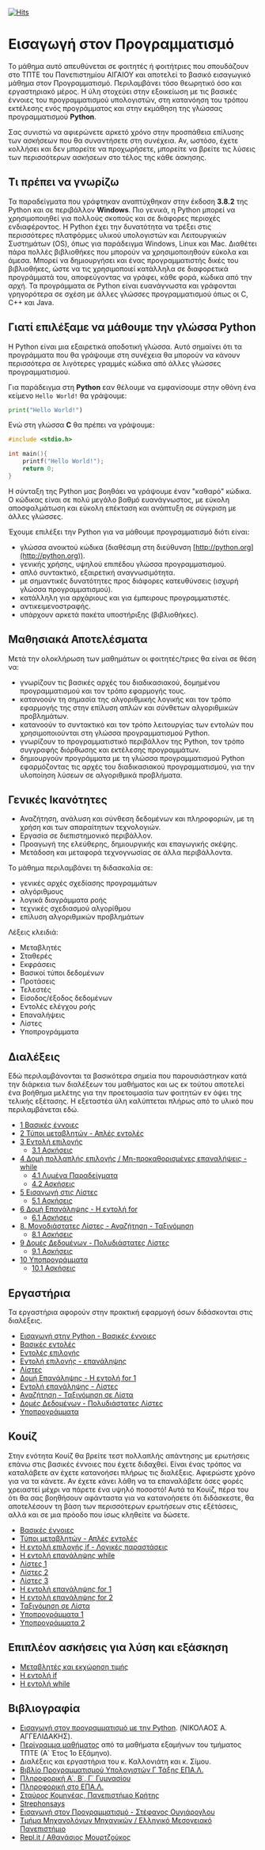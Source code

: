 <!--
![Lines of code](https://img.shields.io/tokei/lines/github/Effie375/TPTE_PLR)
![GitHub issues](https://img.shields.io/github/issues-raw/Effie375/TPTE_PLR)
![GitHub](https://img.shields.io/github/license/Effie375/TPTE_PLR)
[![Gitter](https://badges.gitter.im/ΤΠΤΕ-AEGEAN/community.svg)](https://gitter.im/ΤΠΤΕ-AEGEAN/community?utm_source=badge&utm_medium=badge&utm_campaign=pr-badge)
-->
[![Hits](https://hits.seeyoufarm.com/api/count/incr/badge.svg?url=https%3A%2F%2Fgithub.com%2FEffie375%2FTPTE_PLR&count_bg=%2379C83D&title_bg=%23555555&icon=&icon_color=%23E7E7E7&title=hits&edge_flat=false)](https://hits.seeyoufarm.com)

# Εισαγωγή στον Προγραμματισμό

Το μάθημα αυτό απευθύνεται σε φοιτητές ή φοιτήτριες που σπουδάζουν στο ΤΠΤΕ του Πανεπιστημίου ΑΙΓΑΙΟΥ  και αποτελεί το βασικό εισαγωγικό μάθημα στον Προγραμματισμό. Περιλαμβάνει τόσο θεωρητικό όσο και εργαστηριακό μέρος. Η ύλη στοχεύει στην εξοικείωση με τις βασικές έννοιες του προγραμματισμού υπολογιστών, στη κατανόηση του τρόπου εκτέλεσης ενός προγράμματος και στην εκμάθηση της γλώσσας προγραμματισμού **Python**.

Σας συνιστώ να αφιερώνετε αρκετό χρόνο στην προσπάθεια επίλυσης των ασκήσεων που θα συναντήσετε στη συνέχεια. Αν, ωστόσο, έχετε κολλήσει και δεν μπορείτε να προχωρήσετε, μπορείτε να βρείτε τις λύσεις των περισσότερων ασκήσεων στο τέλος της κάθε άσκησης.

## Τι πρέπει να γνωρίζω

Τα παραδείγματα που γράφτηκαν αναπτύχθηκαν στην έκδοση **3.8.2** της Python και σε περιβάλλον **Windows**. Πιο γενικά, η Python μπορεί να χρησιμοποιηθεί για πολλούς σκοπούς και σε διάφορες περιοχές ενδιαφέροντος. Η Python έχει την δυνατότητα να τρέξει στις περισσότερες πλατφόρμες υλικού υπολογιστών και Λειτουργικών Συστημάτων (OS), όπως για παράδειγμα Windows, Linux και Mac. Διαθέτει πάρα πολλές βιβλιοθήκες που μπορούν να χρησιμοποιηθούν εύκολα και άμεσα. Μπορεί να δημιουργήσει και ένας προγραμματιστής δικές του βιβλιοθήκες, ώστε να τις χρησιμοποιεί κατάλληλα σε διαφορετικά προγράμματά του, αποφεύγοντας να γράφει, κάθε φορά, κώδικα από την αρχή. Τα προγράμματα σε Python είναι ευανάγνωστα και γράφονται γρηγορότερα σε σχέση με άλλες γλώσσες προγραμματισμού όπως οι C, C++ και Java.

## Γιατί επιλέξαμε να μάθουμε την γλώσσα Python

Η Python είναι μια εξαιρετικά αποδοτική γλώσσα. Αυτό σημαίνει ότι τα προγράμματα που θα γράψουμε στη συνέχεια θα μπορούν να κάνουν περισσότερα σε λιγότερες γραμμές κώδικα από άλλες γλώσσες προγραμματισμού.

Για παράδειγμα στη **Python** εαν θέλουμε να εμφανίσουμε στην οθόνη ένα κείμενο `Hello World!` θα γράψουμε:

```python
print("Hello World!")
```

Ενώ στη γλώσσα **C** θα πρέπει να γράψουμε:

```c
#include <stdio.h>

int main(){
    printf("Hello World!");
    return 0;
}
```

Η σύνταξη της Python μας βοηθάει να γράψουμε έναν "καθαρό" κώδικα. Ο κώδικας είναι σε πολύ μεγάλο βαθμό ευανάγνωστος, με εύκολη αποσφαλμάτωση και εύκολη επέκταση και ανάπτυξη σε σύγκριση με άλλες γλώσσες.

Έχουμε επιλέξει την Python για να μάθουμε προγραμματισμό διότι είναι:

- γλώσσα ανοικτού κώδικα (διαθέσιμη στη διεύθυνση [http://python.org](http://python.org)).
- γενικής χρήσης, υψηλού επιπέδου γλώσσα προγραμματισμού.
- απλό συντακτικό, εξαιρετική αναγνωσιμότητα.
- με σημαντικές δυνατότητες προς διάφορες κατευθύνσεις (ισχυρή γλώσσα προγραμματισμού).
- κατάλληλη για αρχάριους και για έμπειρους προγραμματιστές.
- αντικειμενοστραφής.
- υπάρχουν αρκετά πακέτα υποστήριξης (βιβλιοθήκες).

## Μαθησιακά Αποτελέσματα

Μετά την ολοκλήρωση των μαθημάτων οι φοιτητές/τριες θα είναι σε θέση να:

- γνωρίζουν τις βασικές αρχές του διαδικασιακού, δομημένου προγραμματισμού και τον τρόπο εφαρμογής τους.
- κατανοούν τη σημασία της αλγοριθμικής λογικής και τον τρόπο εφαρμογής της στην επίλυση απλών και σύνθετων αλγοριθμικών προβλημάτων.
- κατανοούν το συντακτικό και τον τρόπο λειτουργίας των εντολών που χρησιμοποιούνται στη γλώσσα προγραμματισμού Python.
- γνωρίζουν το προγραμματιστικό περιβάλλον της Python, τον τρόπο συγγραφής διόρθωσης και εκτέλεσης προγραμμάτων.
- δημιουργούν προγράμματα με τη γλώσσα προγραμματισμού Python εφαρμόζοντας τις
αρχές του διαδικασιακού προγραμματισμού, για την υλοποίηση λύσεων σε αλγοριθμικά προβλήματα.

## Γενικές Ικανότητες

- Αναζήτηση, ανάλυση και σύνθεση δεδομένων και πληροφοριών, με τη χρήση και των απαραίτητων τεχνολογιών.
- Εργασία σε διεπιστημονικό περιβάλλον.
- Προαγωγή της ελεύθερης, δημιουργικής και επαγωγικής σκέψης.
- Μετάδοση και μεταφορά τεχνογνωσίας σε άλλα περιβάλλοντα.

Το μάθημα περιλαμβάνει τη διδασκαλία σε:

- γενικές αρχές σχεδίασης προγραμμάτων
- αλγόριθμους
- λογικά διαγράμματα ροής
- τεχνικές σχεδιασμού αλγορίθμου
- επίλυση αλγοριθμικών προβλημάτων

Λέξεις κλειδιά:

- Μεταβλητές
- Σταθερές
- Εκφράσεις
- Βασικοί τύποι δεδομένων
- Προτάσεις
- Τελεστές
- Είσοδος/έξοδος δεδομένων
- Εντολές ελέγχου ροής
- Επαναλήψεις
- Λίστες
- Υποπρογράμματα

## Διαλέξεις

Εδώ περιλαμβάνονται τα βασικότερα σημεία που παρουσιάστηκαν κατά την διάρκεια των διαλέξεων του μαθήματος και ως εκ τούτου αποτελεί ένα βοήθημα μελέτης για την προετοιμασία των φοιτητών εν όψει της τελικής εξέτασης. Η εξεταστέα ύλη καλύπτεται πλήρως από το υλικό που περιλαμβάνεται εδώ.

- [1 Βασικές έννοιες](lectures/lecture_01.md)
- [2 Τύποι μεταβλητών - Απλές εντολές](lectures/lecture_02.md)
- [3 Εντολή επιλογής](lectures/lecture_03.md)
  - [3.1 Ασκήσεις](exercises/exercises_03.md)
- [4 Δομή πολλαπλής επιλογής / Μη-προκαθορισμένες επαναλήψεις - while](lectures/lecture_04.md)
  - [4.1 Λυμένα Παραδείγματα](examples/examples_04.md)
  - [4.2 Ασκήσεις](exercises/exercises_04.md)
- [5 Εισαγωγή στις Λίστες](lectures/lecture_05.md)
  - [5.1 Ασκήσεις](exercises/exercises_05.md)
- [6 Δομή Επανάληψης - Η εντολή for](lectures/lecture_06.md)
  - [6.1 Ασκήσεις](exercises/exercises_06.md)
- [8. Μονοδιάστατες Λίστες - Αναζήτηση - Ταξινόμηση](lectures/lecture_08.md)
  - [8.1 Ασκήσεις](exercises/exercises_08.md)
- [9 Δομές Δεδομένων - Πολυδιάστατες Λίστες](lectures/lecture_09.md)
  - [9.1 Ασκήσεις](exercises/exercises_09.md)
- [10 Υποπρογράμματα](lectures/lecture_10.md)
  - [10.1 Ασκήσεις](exercises/exercises_10.md)

## Εργαστήρια

Τα εργαστήρια αφορούν στην πρακτική εφαρμογή όσων διδάσκονται στις διαλέξεις.

- [Εισαγωγή στην Python - Βασικές έννοιες](labs/lab_01.md)
- [Βασικές εντολές](labs/lab_02.md)
- [Εντολές επιλογής](labs/lab_03.md)
- [Εντολή επιλογής - επανάληψης](labs/lab_04.md)
- [Λίστες](labs/lab_05.md)
- [Δομή Επανάληψης - Η εντολή for 1](labs/lab_06.md)
- [Εντολή επανάληψης - Λίστες](labs/lab_07.md)
- [Αναζήτηση - Ταξινόμηση σε Λίστα](labs/lab_08.md)
- [Δομές Δεδομένων - Πολυδιάστατες Λίστες](labs/lab_09.md)
- [Υποπρογράμματα](labs/lab_10.md)

## Κουίζ

Στην ενότητα Κουίζ θα βρείτε τεστ πολλαπλής απάντησης με ερωτήσεις επάνω στις βασικές έννοιες που έχετε διδαχθεί. Είναι ένας τρόπος να καταλάβετε αν έχετε κατανοήσει πλήρως τις διαλέξεις. Αφιερώστε χρόνο για να τα κάνετε. Αν έχετε κάνει λάθη να τα επαναλάβετε όσες φορές χρειαστεί μέχρι να πάρετε ένα υψηλό ποσοστό! Αυτά τα Κουίζ, πέρα του ότι θα σας βοηθήσουν αφάνταστα για να κατανοήσετε ότι διδάσκεστε, θα αποτελέσουν τη βάση των περισσότερων ερωτήσεων στις εξέτάσεις, αλλά και σε μια πρόοδο που ίσως κληθείτε να δώσετε.

- [Βασικές έννοιες](https://forms.gle/KDL7dgS5xqitsSKb7)
- [Τύποι μεταβλητών - Απλές εντολές](https://forms.gle/DnMXaDK4GG7KDZo49)
- [Η εντολή επιλογής if - Λογικές παραστάσεις](https://forms.gle/RZUFRsUiPdPFRjkW9)
- [Η εντολή επανάληψης while](https://forms.gle/CbPtBfprGQ9LPgqg7)
- [Λίστες 1](https://forms.gle/tiiPPRpcML3BaRhYA)
- [Λίστες 2](https://forms.gle/4dxdY98kRxBN5JTa7)
- [Λίστες 3](https://forms.gle/JS7prqxCapoWE3vS9)
- [Η εντολή επανάληψης for 1](https://forms.gle/JWpCTGXkEqZ9kWCcA)
- [Η εντολή επανάληψης for 2](https://forms.gle/HSvRsCtJPXBA8EWm8)
- [Ταξινόμηση σε Λίστα](https://forms.gle/EW827grJZb1hkq9C7)
- [Υποπρογράμματα 1](https://forms.gle/zM7QFk66ZA9W376p7)
- [Υποπρογράμματα 2](https://forms.gle/TcerN71VjnGjbV6fA)

## Επιπλέον ασκήσεις για λύση και εξάσκηση

- [Μεταβλητές και εκχώρηση τιμής](more/docs/variables.md)
- [Η εντολή if](more/docs/if_exercises.md)
- [Η εντολή while](more/docs/while_exercises.md)

## Βιβλιογραφία

- [Εισαγωγή στον προγραμματισμό με την Python](http://aggelid.mysch.gr/pythonbook/INTRODUCTION_TO_COMPUTER_PROGRAMMING_WITH_PYTHON.pdf). (ΝΙΚΟΛΑΟΣ Α. ΑΓΓΕΛΙΔΑΚΗΣ).
- [Περίγραμμα μαθήματος](http://www.ct.aegean.gr/Home/Proptyxiako) από τα μαθήματα εξαμήνων του τμήματος ΤΠΤΕ (Α΄ Έτος 1ο Εξάμηνο).
- Διαλέξεις και εργαστήρια του κ. Καλλονιάτη και κ. Σίμου.
- [Βιβλίο Προγραμματισμoύ Υπολογιστών Γ ́Τάξης ΕΠΑ.Λ.](http://users.sch.gr/iliadisk/site/PDFs/24-0576-01_Programmatismos-Ypologiston_C-EPAL_BM.pdf)
- [Πληροφορική Α΄, Β΄, Γ΄ Γυμνασίου](http://ebooks.edu.gr/ebooks/v/html/8547/2759/Pliroforiki_A-B-G-Gymnasiou_html-empl/index.html)
- [Πληροφορική στο ΕΠΑ.Λ.](https://sites.google.com/view/pliroforikiepal/home)
- [Σταύρος Κομηνέας, Πανεπιστήμιο Κρήτης](http://users.tem.uoc.gr/~komineas/python-course/Lectures/index.html)
- [Strephonsays](https://el.strephonsays.com/difference-between-translator-and-interpreter-in-programming-language)
- [Εισαγωγή στον Προγραμματισμό - Στέφανος Ουγιάρογλου](https://people.iee.ihu.gr/~stoug/themata/aeppkef6.pdf)
- [Τμήμα Μηχανολόγων Μηχανικών / Ελληνικό Μεσογειακό Πανεπιστήμιο](https://mech.hmu.gr/proptyxiakes/katanomh-mathhmatwn-eksamhno/plhrophorikh/)
- [Repl.it / Αθανάσιος Μουρτζούκος](https://msc.cs.uowm.gr)
